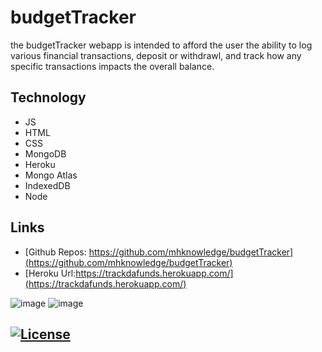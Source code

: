 # budgetTracker
the budgetTracker webapp is intended to afford the user the ability to log various financial transactions, deposit or withdrawl, and track how any specific transactions impacts the overall balance.

## Technology
* JS
* HTML
* CSS
* MongoDB
* Heroku
* Mongo Atlas
* IndexedDB
* Node

## Links
* [Github Repos: https://github.com/mhknowledge/budgetTracker](https://github.com/mhknowledge/budgetTracker)
* [Heroku Url:https://trackdafunds.herokuapp.com/](https://trackdafunds.herokuapp.com/)

![image](https://user-images.githubusercontent.com/79174643/126914507-a0bb2c9e-169e-4e78-993d-492475725d9d.png)
![image](https://user-images.githubusercontent.com/79174643/126914561-b09f7873-6df4-4413-9757-65facbe7992b.png)

## [![License](https://img.shields.io/badge/License-MIT%202.0-blue.svg)](https://opensource.org/licenses/MIT)